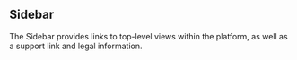 ## Sidebar
The Sidebar provides links to top-level views within the platform, as well as a support link and legal information.
